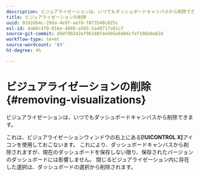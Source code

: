 ```yaml
---
description: ビジュアライゼーションは、いつでもダッシュボードキャンバスから削除できます。
title: ビジュアライゼーションの削除
uuid: 9192d64c-29da-4e9f-ae7d-f873548c025c
exl-id: 4a60c4f0-016e-4088-a565-5a40717a91cf
source-git-commit: d9df90242ef96188f4e4b5e6d04cfef196b0a628
workflow-type: tm+mt
source-wordcount: '83'
ht-degree: 4%

---
```


# ビジュアライゼーションの削除{#removing-visualizations}

ビジュアライゼーションは、いつでもダッシュボードキャンバスから削除できます。

これは、ビジュアライゼーションウィンドウの右上にある&#x200B;**[!UICONTROL X]**&#x200B;アイコンを使用しておこないます。 これにより、ダッシュボードキャンバスから削除されますが、現在のダッシュボードを保存しない限り、保存されたバージョンのダッシュボードには影響しません。 閉じるビジュアライゼーション内に存在した選択は、ダッシュボードの選択から削除されます。
